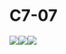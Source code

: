 # C7-07

![](https://img.shields.io/badge/node-16.17.0%20(LTS)-red)![](https://img.shields.io/badge/npm-8.19.2-orange)![](https://img.shields.io/badge/Typescript-4.8.3-lightgrey)![]()![]()![]()![]()
